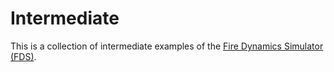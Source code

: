 # Intermediate

This is a collection of intermediate examples of the [Fire Dynamics Simulator (FDS)](https://pages.nist.gov/fds-smv/).
